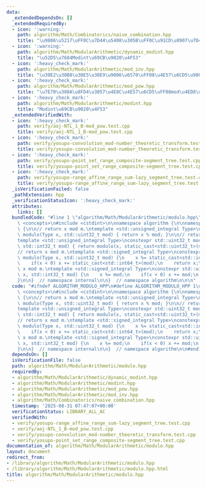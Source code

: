 ```yaml
---
data:
  _extendedDependsOn: []
  _extendedRequiredBy:
  - icon: ':warning:'
    path: algorithm/Math/Combinatorics/naive_combination.hpp
    title: "\u9806\u5217\uFF0C\u7D44\u5408\u305B\uFF0C\u91CD\u8907\u7D44\u5408\u305B"
  - icon: ':warning:'
    path: algorithm/Math/ModularArithmetic/dynamic_modint.hpp
    title: "\u52D5\u7684Modint\u69CB\u9020\u4F53"
  - icon: ':heavy_check_mark:'
    path: algorithm/Math/ModularArithmetic/mod_inv.hpp
    title: "\u30E2\u30B8\u30E5\u30E9\u9006\u6570\uFF08\u4E57\u6CD5\u9006\u5143\uFF09"
  - icon: ':heavy_check_mark:'
    path: algorithm/Math/ModularArithmetic/mod_pow.hpp
    title: "\u7E70\u308A\u8FD4\u3057\u4E8C\u4E57\u6CD5\uFF08mod\u4ED8\u304D\uFF09"
  - icon: ':heavy_check_mark:'
    path: algorithm/Math/ModularArithmetic/modint.hpp
    title: "Modint\u69CB\u9020\u4F53"
  _extendedVerifiedWith:
  - icon: ':heavy_check_mark:'
    path: verify/aoj-NTL_1_B-mod_pow.test.cpp
    title: verify/aoj-NTL_1_B-mod_pow.test.cpp
  - icon: ':heavy_check_mark:'
    path: verify/yosupo-convolution_mod-number_theoretic_transform.test.cpp
    title: verify/yosupo-convolution_mod-number_theoretic_transform.test.cpp
  - icon: ':heavy_check_mark:'
    path: verify/yosupo-point_set_range_composite-segment_tree.test.cpp
    title: verify/yosupo-point_set_range_composite-segment_tree.test.cpp
  - icon: ':heavy_check_mark:'
    path: verify/yosupo-range_affine_range_sum-lazy_segment_tree.test.cpp
    title: verify/yosupo-range_affine_range_sum-lazy_segment_tree.test.cpp
  _isVerificationFailed: false
  _pathExtension: hpp
  _verificationStatusIcon: ':heavy_check_mark:'
  attributes:
    links: []
  bundledCode: "#line 1 \"algorithm/Math/ModularArithmetic/modulo.hpp\"\n\n\n\n#include\
    \ <concepts>\n#include <cstdint>\n\nnamespace algorithm {\n\nnamespace internal\
    \ {\n\n// return x mod m.\ntemplate <std::unsigned_integral Type>\nconstexpr std::uint32_t\
    \ modulo(Type x, std::uint32_t mod) { return x % mod; }\n\n// return x mod m.\n\
    template <std::unsigned_integral Type>\nconstexpr std::uint32_t modulo(Type x,\
    \ std::int32_t mod) { return modulo(x, static_cast<std::uint32_t>(mod)); }\n\n\
    // return x mod m.\ntemplate <std::signed_integral Type>\nconstexpr std::uint32_t\
    \ modulo(Type x, std::uint32_t mod) {\n    x %= static_cast<std::int64_t>(mod);\n\
    \    if(x < 0) x += static_cast<std::int64_t>(mod);\n    return x;\n}\n\n// return\
    \ x mod m.\ntemplate <std::signed_integral Type>\nconstexpr std::uint32_t modulo(Type\
    \ x, std::int32_t mod) {\n    x %= mod;\n    if(x < 0) x += mod;\n    return x;\n\
    }\n\n}  // namespace internal\n\n}  // namespace algorithm\n\n\n"
  code: "#ifndef ALGORITHM_MODULO_HPP\n#define ALGORITHM_MODULO_HPP 1\n\n#include\
    \ <concepts>\n#include <cstdint>\n\nnamespace algorithm {\n\nnamespace internal\
    \ {\n\n// return x mod m.\ntemplate <std::unsigned_integral Type>\nconstexpr std::uint32_t\
    \ modulo(Type x, std::uint32_t mod) { return x % mod; }\n\n// return x mod m.\n\
    template <std::unsigned_integral Type>\nconstexpr std::uint32_t modulo(Type x,\
    \ std::int32_t mod) { return modulo(x, static_cast<std::uint32_t>(mod)); }\n\n\
    // return x mod m.\ntemplate <std::signed_integral Type>\nconstexpr std::uint32_t\
    \ modulo(Type x, std::uint32_t mod) {\n    x %= static_cast<std::int64_t>(mod);\n\
    \    if(x < 0) x += static_cast<std::int64_t>(mod);\n    return x;\n}\n\n// return\
    \ x mod m.\ntemplate <std::signed_integral Type>\nconstexpr std::uint32_t modulo(Type\
    \ x, std::int32_t mod) {\n    x %= mod;\n    if(x < 0) x += mod;\n    return x;\n\
    }\n\n}  // namespace internal\n\n}  // namespace algorithm\n\n#endif\n"
  dependsOn: []
  isVerificationFile: false
  path: algorithm/Math/ModularArithmetic/modulo.hpp
  requiredBy:
  - algorithm/Math/ModularArithmetic/dynamic_modint.hpp
  - algorithm/Math/ModularArithmetic/modint.hpp
  - algorithm/Math/ModularArithmetic/mod_pow.hpp
  - algorithm/Math/ModularArithmetic/mod_inv.hpp
  - algorithm/Math/Combinatorics/naive_combination.hpp
  timestamp: '2025-08-31 07:47:07+00:00'
  verificationStatus: LIBRARY_ALL_AC
  verifiedWith:
  - verify/yosupo-range_affine_range_sum-lazy_segment_tree.test.cpp
  - verify/aoj-NTL_1_B-mod_pow.test.cpp
  - verify/yosupo-convolution_mod-number_theoretic_transform.test.cpp
  - verify/yosupo-point_set_range_composite-segment_tree.test.cpp
documentation_of: algorithm/Math/ModularArithmetic/modulo.hpp
layout: document
redirect_from:
- /library/algorithm/Math/ModularArithmetic/modulo.hpp
- /library/algorithm/Math/ModularArithmetic/modulo.hpp.html
title: algorithm/Math/ModularArithmetic/modulo.hpp
---
```

